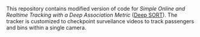 This repository contains modified version of code for *Simple Online and Realtime Tracking with a Deep Association Metric* ([Deep SORT](https://arxiv.org/abs/1703.07402)). The tracker is customized to checkpoint surveilance videos to track passengers and bins within a single camera.
